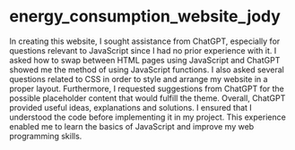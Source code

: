 # energy_consumption_website_jody

In creating this website, I sought assistance from ChatGPT, especially for questions relevant to JavaScript since I had no prior experience with it. I asked how to swap between HTML pages using JavaScript and ChatGPT showed me the method of using JavaScript functions. I also asked several questions related to CSS in order to style and arrange my website in a proper layout. Furthermore, I requested suggestions from ChatGPT for the possible placeholder content that would fulfill the theme. Overall, ChatGPT provided useful ideas, explanations and solutions. I ensured that I understood the code before implementing it in my project. This experience enabled me to learn the basics of JavaScript and improve my web programming skills.
